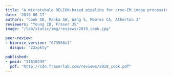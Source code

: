 ```yaml
---
title: "A microtubule RELION-based pipeline for cryo-EM image processing"
date: '2019-06-17'
authors: "Cook AD, Manka SW, Wang S, Moores CA, Atherton J"
reviewers: "Young ID, Fraser JS"
image: "/lab/static/img/reviews/2019_cook.jpg"

peer-review:
- biorxiv_version: "673566v1"
  disqus: "22xpkty"

published:
- pmid: "31610239"
  pdf: "http://cdn.fraserlab.com/reviews/2019_cook.pdf"
---
```

